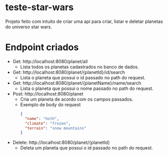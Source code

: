 # teste-star-wars
Projeto feito com intuito de criar uma api para criar, listar e deletar planetas do universo star wars.

# Endpoint criados
 - Get: http://localhost:8080/planet/all
    - Lista todos os planetas cadastrados no banco de dados.
 - Get: http://localhost:8080/planet/{planetId}/id/search
    - Lista o planeta que possui o id passado no path do request.
 - Get: http://localhost:8080/planet/{planetName}/name/search
    - Lista o planeta que possui o nome passado no path do request.
 - Post: http://localhost:8080/planet
    - Cria um planeta de acordo com os campos passados.
    - Exemplo de body do request
      ```json
      {
        "name": "hoth",
        "climate": "frozen",
        "terrain": "snow mountains"
      }
      ```
 - Delete: http://localhost:8080/planet/{planetId}
    - Deleta um planeta que possui o id passado no path do request.
